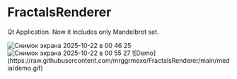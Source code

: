 # FractalsRenderer
Qt Application. Now it includes only Mandelbrot set.

<img width="2222" height="1432" alt="Снимок экрана 2025-10-22 в 00 46 25" src="https://github.com/user-attachments/assets/09e4f668-7c7d-49fd-8fdc-c366139327c9" />
<img width="2224" height="1426" alt="Снимок экрана 2025-10-22 в 00 55 27" src="https://github.com/user-attachments/assets/5f474ced-3422-4326-b4b1-9cb87558417c" />
![Demo](https://raw.githubusercontent.com/mrggrmexe/FractalsRenderer/main/media/demo.gif)
